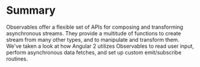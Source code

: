 # Summary
Observables offer a flexible set of APIs for composing and transforming asynchronous streams. They provide a multitude of functions to create stream from many other types, and to manipulate and transform them. We've taken a look at how Angular 2 utilizes Observables to read user input, perform asynchronous data fetches, and set up custom emit/subscribe routines.